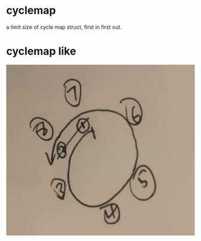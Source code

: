 # cyclemap
a limit size of cycle map struct, first in first out.
# cyclemap like
![cyclemap](doc/img1.png)

